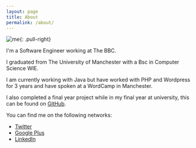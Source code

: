 ```yaml
---
layout: page
title: About
permalink: /about/
---
```


![me](https://lh5.googleusercontent.com/-gLswVF1YCuw/UoqxAIFW90I/AAAAAAAAalE/HtfNIIqesVI/s194-p-no/IMG_8380.JPG "Steph Egan"){: .pull-right}

I'm a Software Engineer working at The BBC.

I graduated from The University of Manchester with a Bsc in Computer Science WIE.

I am currently working with Java but have worked with PHP and Wordpress for 3 years and have spoken at a WordCamp in Manchester.

I also completed a final year project while in my final year at university, this can be found on [GitHub](https://github.com/stephegn/rss).

You can find me on the following networks:

* [Twitter](http://twitter.com/stephegn)
* [Google Plus](https://plus.google.com/+StephCook)
* [LinkedIn](http://uk.linkedin.com/in/stephegn)
